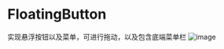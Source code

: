 # FloatingButton
实现悬浮按钮以及菜单，可进行拖动，以及包含底端菜单栏
![image](https://github.com/helloTongji/FloatingButton/ScreenShot/screen.png)
